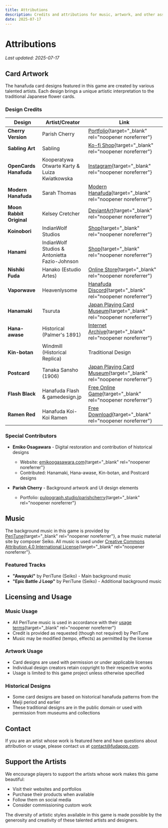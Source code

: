 ```yaml
---
title: Attributions
description: Credits and attributions for music, artwork, and other assets used in Hanafuda Koi-Koi.
date: 2025-07-17
---
```


# Attributions

_Last updated: 2025-07-17_

## Card Artwork

The hanafuda card designs featured in this game are created by various talented artists. Each design brings a unique artistic interpretation to the traditional Japanese flower cards.

### Design Credits

| Design | Artist/Creator | Link |
|---|---|---|
| **Cherry Version** | Parish Cherry | [Portfolio](https://www.pulpograph.studio/parishcherry){target="_blank" rel="noopener noreferrer"} |
| **Sabling Art** | Sabling | [Ko-fi Shop](https://ko-fi.com/sabling){target="_blank" rel="noopener noreferrer"} |
| **OpenCards Hanafuda** | Kooperatywa Otwarte Karty & Luiza Kwiatkowska | [Instagram](https://www.instagram.com/otwartekarty.pl/){target="_blank" rel="noopener noreferrer"} |
| **Modern Hanafuda** | Sarah Thomas | [Modern Hanafuda](https://www.modernhanafuda.net){target="_blank" rel="noopener noreferrer"} |
| **Moon Rabbit Original** | Kelsey Cretcher | [DeviantArt](https://www.deviantart.com/kcretcher){target="_blank" rel="noopener noreferrer"} |
| **Koinobori** | IndianWolf Studios | [Shop](https://indianwolfstudios.com/shop/){target="_blank" rel="noopener noreferrer"} |
| **Hanami** | IndianWolf Studios & Antonietta Fazio-Johnson | [Shop](https://indianwolfstudios.com/shop/){target="_blank" rel="noopener noreferrer"} |
| **Nishiki Fuda** | Hanako (Estudio Artes) | [Online Store](https://nishikie.stores.jp){target="_blank" rel="noopener noreferrer"} |
| **Vaporwave** | Heavenlysome | [Hanafuda Discord](https://discord.gg/pMAPBMhqHH){target="_blank" rel="noopener noreferrer"} |
| **Hanamaki** | Tsuruta | [Japan Playing Card Museum](https://japanplayingcardmuseum.com/112-2-6-reproduction-localcards-kyotomakers/){target="_blank" rel="noopener noreferrer"} |
| **Hana-awase** | Historical (Palmer's 1891) | [Internet Archive](https://archive.org/details/hanaawase00palm/page/564/mode/2up){target="_blank" rel="noopener noreferrer"} |
| **Kin-botan** | Windmill (Historical Replica) | Traditional Design |
| **Postcard** | Tanaka Sansho (1906) | [Japan Playing Card Museum](https://japanplayingcardmuseum.com/112-1-3-postcard-designed-hanacarta/){target="_blank" rel="noopener noreferrer"} |
| **Flash Black** | Hanafuda Flash & gamedesign.jp | [Free Online Game](https://www.gamedesign.jp/sp/hanafuda){target="_blank" rel="noopener noreferrer"} |
| **Ramen Red** | Hanafuda Koi-Koi Ramen | [Free Download](https://pelicapp.itch.io/hanafuda){target="_blank" rel="noopener noreferrer"} |

### Special Contributors

- **Emiko Osagawara** - Digital restoration and contribution of historical designs
  - Website: [emikoogasawara.com](https://emikoogasawara.com/){target="_blank" rel="noopener noreferrer"}
  - Contributed: Hanamaki, Hana-awase, Kin-botan, and Postcard designs

- **Parish Cherry** - Background artwork and UI design elements
  - Portfolio: [pulpograph.studio/parishcherry](https://www.pulpograph.studio/parishcherry){target="_blank" rel="noopener noreferrer"}

## Music

The background music in this game is provided by [PeriTune](https://peritune.com/){target="_blank" rel="noopener noreferrer"}, a free music material site by composer Seiko. All music is used under [Creative Commons Attribution 4.0 International License](https://creativecommons.org/licenses/by/4.0/){target="_blank" rel="noopener noreferrer"}.

### Featured Tracks

- **"Awayuki"** by PeriTune (Seiko) - Main background music
- **"Epic Battle J Loop"** by PeriTune (Seiko) - Additional background music

## Licensing and Usage

### Music Usage
- All PeriTune music is used in accordance with their [usage terms](https://peritune.com/about/){target="_blank" rel="noopener noreferrer"}
- Credit is provided as requested (though not required) by PeriTune
- Music may be modified (tempo, effects) as permitted by the license

### Artwork Usage
- Card designs are used with permission or under applicable licenses
- Individual design creators retain copyright to their respective works
- Usage is limited to this game project unless otherwise specified

### Historical Designs
- Some card designs are based on historical hanafuda patterns from the Meiji period and earlier
- These traditional designs are in the public domain or used with permission from museums and collections

## Contact

If you are an artist whose work is featured here and have questions about attribution or usage, please contact us at [contact@fudapop.com](mailto:contact@fudapop.com).

## Support the Artists

We encourage players to support the artists whose work makes this game beautiful:
- Visit their websites and portfolios
- Purchase their products when available
- Follow them on social media
- Consider commissioning custom work

The diversity of artistic styles available in this game is made possible by the generosity and creativity of these talented artists and designers. 